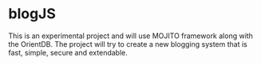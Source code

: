 blogJS
======

This is an experimental project and will use MOJITO framework along with the OrientDB. The project will try to create a new blogging system that is fast, simple, secure and extendable. 
